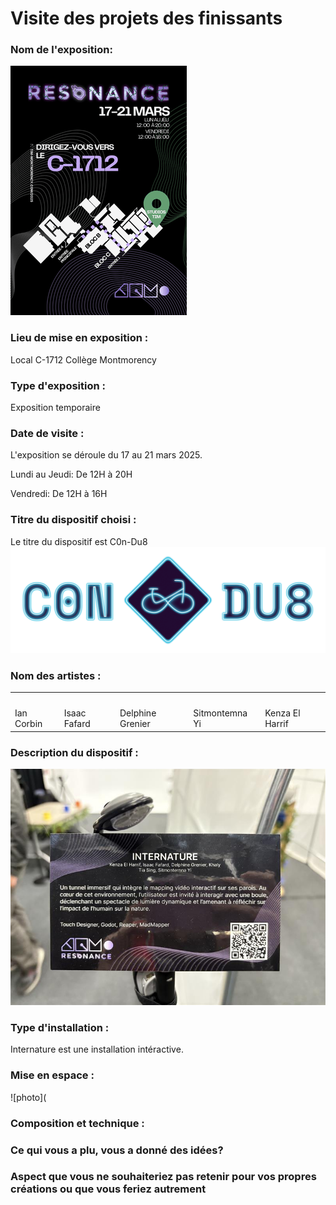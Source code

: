 # Visite des projets des finissants
 
### Nom de l'exposition:

![photo](media/carte_resonnacee.jpg)


### Lieu de mise en exposition : 
Local C-1712 Collège Montmorency


### Type d'exposition :
Exposition temporaire


 
### Date de visite :

L'exposition se déroule du 17 au 21 mars 2025.

Lundi au Jeudi: De 12H à 20H

Vendredi: De 12H à 16H



### Titre du dispositif choisi : 
Le titre du dispositif est C0n-Du8
![photo](media/titre_c0ndu8.png)

### Nom des artistes : 
<table align="center">
<tr>
<td><img src=""></td>
<td><img src=""></td>
<td><img src=""></td>
<td><img src=""></td>
<td><img src=""></td>
</tr>
<tr>
<td>Ian Corbin</td>
<td>Isaac Fafard</td>
<td>Delphine Grenier</td>
<td>Sitmontemna Yi</td>
<td>Kenza El Harrif</td>
</tr>
</table>

### Description du dispositif : 
![photo](media/cartel.jpg)

### Type d'installation : 
Internature est une installation intéractive.

### Mise en espace :
![photo]( 


### Composition et technique :




 
### Ce qui vous a plu, vous a donné des idées?


 
### Aspect que vous ne souhaiteriez pas retenir pour vos propres créations ou que vous feriez autrement	


 
